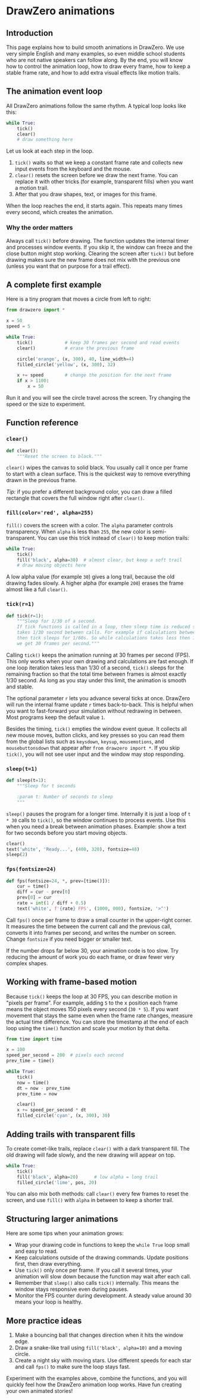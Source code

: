 # DrawZero animations

## Introduction

This page explains how to build smooth animations in DrawZero. We use very
simple English and many examples, so even middle school students who are not
native speakers can follow along. By the end, you will know how to control the
animation loop, how to draw every frame, how to keep a stable frame rate, and
how to add extra visual effects like motion trails.

## The animation event loop

All DrawZero animations follow the same rhythm. A typical loop looks like this:

```python
while True:
    tick()
    clear()
    # draw something here
```

Let us look at each step in the loop.

1. `tick()` waits so that we keep a constant frame rate and collects new input
   events from the keyboard and the mouse.
2. `clear()` resets the screen before we draw the next frame. You can replace it
   with other tricks (for example, transparent fills) when you want a motion
   trail.
3. After that you draw shapes, text, or images for this frame.

When the loop reaches the end, it starts again. This repeats many times every
second, which creates the animation.

### Why the order matters

Always call `tick()` before drawing. The function updates the internal timer and
processes window events. If you skip it, the window can freeze and the close
button might stop working. Clearing the screen after `tick()` but before
drawing makes sure the new frame does not mix with the previous one (unless you
want that on purpose for a trail effect).

## A complete first example

Here is a tiny program that moves a circle from left to right:

```python
from drawzero import *

x = 50
speed = 5

while True:
    tick()            # keep 30 frames per second and read events
    clear()           # erase the previous frame

    circle('orange', (x, 300), 40, line_width=4)
    filled_circle('yellow', (x, 300), 32)

    x += speed        # change the position for the next frame
    if x > 1100:
        x = 50
```

Run it and you will see the circle travel across the screen. Try changing the
speed or the size to experiment.

## Function reference

### `clear()`

```python
def clear():
    """Reset the screen to black."""
```

`clear()` wipes the canvas to solid black. You usually call it once per frame to
start with a clean surface. This is the quickest way to remove everything drawn
in the previous frame.

*Tip:* if you prefer a different background color, you can draw a filled
rectangle that covers the full window right after `clear()`.

### `fill(color='red', alpha=255)`

`fill()` covers the screen with a color. The `alpha` parameter controls
transparency. When `alpha` is less than `255`, the new color is semi-transparent.
You can use this trick instead of `clear()` to keep motion trails:

```python
while True:
    tick()
    fill('black', alpha=30)  # almost clear, but keep a soft trail
    # draw moving objects here
```

A low alpha value (for example `30`) gives a long trail, because the old drawing
fades slowly. A higher alpha (for example `200`) erases the frame almost like a
full `clear()`.

### `tick(r=1)`

```python
def tick(r=1):
    """Sleep for 1/30 of a second.
    If tick functions is called in a loop, then sleep time is reduced so
    takes 1/30 second between calls. For example if calculations between tick() calls take 1/60s,
    then tick sleeps for 1/60s. So while calculations takes less then 1/30s tick()
    we get 30 frames per second."""
```

Calling `tick()` keeps the animation running at 30 frames per second (FPS). This
only works when your own drawing and calculations are fast enough. If one loop
iteration takes less than 1/30 of a second, `tick()` sleeps for the remaining
fraction so that the total time between frames is almost exactly 1/30 second. As
long as you stay under this limit, the animation is smooth and stable.

The optional parameter `r` lets you advance several ticks at once. DrawZero will
run the internal frame update `r` times back-to-back. This is helpful when you
want to fast-forward your simulation without redrawing in between. Most programs
keep the default value `1`.

Besides the timing, `tick()` empties the window event queue. It collects all new
mouse moves, button clicks, and key presses so you can read them from the global
lists such as `keysdown`, `keysup`, `mousemotions`, and `mousebuttonsdown`
that appear after `from drawzero import *`. If you skip `tick()`, you will not
see user input and the window may stop responding.

### `sleep(t=1)`

```python
def sleep(t=1):
    """Sleep for t seconds

    :param t: Number of seconds to sleep
    """
```

`sleep()` pauses the program for a longer time. Internally it is just a loop of
`t * 30` calls to `tick()`, so the window continues to process events. Use this
when you need a break between animation phases. Example: show a text for two
seconds before you start moving objects.

```python
clear()
text('white', 'Ready...', (400, 320), fontsize=48)
sleep(2)
```

### `fps(fontsize=24)`

```python
def fps(fontsize=24, *, prev=[time()]):
    cur = time()
    diff = cur - prev[0]
    prev[0] = cur
    rate = int(1 / diff + 0.5)
    text('white', f'{rate} FPS', (1000, 000), fontsize, '>^')
```

Call `fps()` once per frame to draw a small counter in the upper-right corner.
It measures the time between the current call and the previous call, converts it
into frames per second, and writes the number on screen. Change `fontsize` if
you need bigger or smaller text.

If the number drops far below 30, your animation code is too slow. Try reducing
the amount of work you do each frame, or draw fewer very complex shapes.

## Working with frame-based motion

Because `tick()` keeps the loop at 30 FPS, you can describe motion in "pixels per
frame". For example, adding `5` to the x position each frame means the object
moves 150 pixels every second (`30 * 5`). If you want movement that stays the
same even when the frame rate changes, measure the actual time difference. You
can store the timestamp at the end of each loop using the `time()` function and
scale your motion by that delta.

```python
from time import time

x = 100
speed_per_second = 200  # pixels each second
prev_time = time()

while True:
    tick()
    now = time()
    dt = now - prev_time
    prev_time = now

    clear()
    x += speed_per_second * dt
    filled_circle('cyan', (x, 300), 30)
```

## Adding trails with transparent fills

To create comet-like trails, replace `clear()` with a dark transparent fill. The
old drawing will fade slowly, and the new drawing will appear on top.

```python
while True:
    tick()
    fill('black', alpha=20)      # low alpha = long trail
    filled_circle('lime', pos, 20)
```

You can also mix both methods: call `clear()` every few frames to reset the
screen, and use `fill()` with `alpha` in between to keep a shorter trail.

## Structuring larger animations

Here are some tips when your animation grows:

- Wrap your drawing code in functions to keep the `while True` loop small and
  easy to read.
- Keep calculations outside of the drawing commands. Update positions first,
  then draw everything.
- Use `tick()` only once per frame. If you call it several times, your animation
  will slow down because the function may wait after each call.
- Remember that `sleep()` also calls `tick()` internally. This means the window
  stays responsive even during pauses.
- Monitor the FPS counter during development. A steady value around 30 means
  your loop is healthy.

## More practice ideas

1. Make a bouncing ball that changes direction when it hits the window edge.
2. Draw a snake-like trail using `fill('black', alpha=10)` and a moving circle.
3. Create a night sky with moving stars. Use different speeds for each star and
   call `fps()` to make sure the loop stays fast.

Experiment with the examples above, combine the functions, and you will quickly
feel how the DrawZero animation loop works. Have fun creating your own animated
stories!
